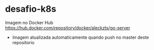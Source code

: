 # desafio-k8s

Imagem no Docker Hub
https://hub.docker.com/repository/docker/aleckzts/go-server

- Imagem atualizada automaticamente quando push no master deste repositorio
